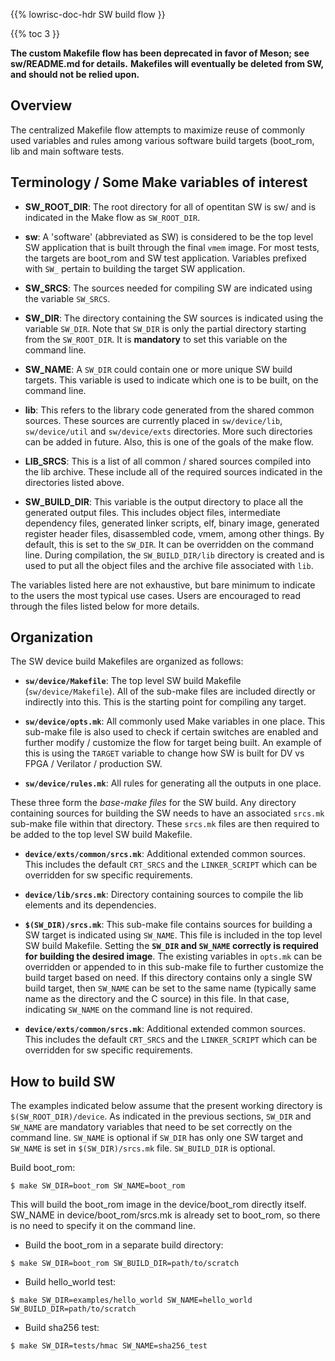 {{% lowrisc-doc-hdr SW build flow }}

{{% toc 3 }}

**The custom Makefile flow has been deprecated in favor of Meson; see sw/README.md for details.** 
**Makefiles will eventually be deleted from SW, and should not be relied upon.**

## Overview
The centralized Makefile flow attempts to maximize reuse of commonly used
variables and rules among various software build targets (boot_rom, lib and
main software tests.

## Terminology / Some Make variables of interest
- **SW_ROOT_DIR**: The root directory for all of opentitan SW is sw/ and is
  indicated in the Make flow as `SW_ROOT_DIR`.

- **sw**: A 'software' (abbreviated as SW) is considered to be the top level
  SW application that is built through the final `vmem` image. For most tests, the
  targets are boot_rom and SW test application. Variables prefixed with `SW_`
  pertain to building the target SW application.

- **SW_SRCS**: The sources needed for compiling SW are indicated using the
  variable `SW_SRCS`.

- **SW_DIR**: The directory containing the SW sources is indicated using the
  variable `SW_DIR`. Note that `SW_DIR` is only the partial directory starting
  from the `SW_ROOT_DIR`. It is **mandatory** to set this variable on the command
  line.

- **SW_NAME**: A `SW_DIR` could contain one or more unique SW build targets.
  This variable is used to indicate which one is to be built, on the command
  line.

- **lib**: This refers to the library code generated from the shared common
  sources. These sources are currently placed in `sw/device/lib`, `sw/device/util` and
  `sw/device/exts` directories. More such directories can be added in future.
  Also, this is one of the goals of the make flow.

- **LIB_SRCS**: This is a list of all common / shared sources compiled into the
  lib archive. These include all of the required sources indicated in the
  directories listed above.

- **SW_BUILD_DIR**: This variable is the output directory to place all the
  generated output files. This includes object files, intermediate dependency
  files, generated linker scripts, elf, binary image, generated register header
  files, disassembled code, vmem, among other things. By default, this is set to
  the `SW_DIR`. It can be overridden on the command line. During compilation, the
  `SW_BUILD_DIR/lib` directory is created and is used to put all the object files
  and the archive file associated with `lib`.

The variables listed here are not exhaustive, but bare minimum to indicate to
the users the most typical use cases. Users are encouraged to read through
the files listed below for more details.

## Organization
The SW device build Makefiles are organized as follows:

- **`sw/device/Makefile`**: The top level SW build Makefile (`sw/device/Makefile`). All of the
  sub-make files are included directly or indirectly into this. This is the
  starting point for compiling any target.

- **`sw/device/opts.mk`**: All commonly used Make variables in one place. This sub-make
  file is also used to check if certain switches are enabled and further modify /
  customize the flow for target being built. An example of this is using the `TARGET`
  variable to change how SW is built for DV vs FPGA / Verilator / production SW.

- **`sw/device/rules.mk`**: All rules for generating all the outputs in one place.

These three form the *base-make files* for the SW build. Any directory containing
sources for building the SW needs to have an associated `srcs.mk` sub-make file
within that directory. These `srcs.mk` files are then required to be added to the
top level SW build Makefile.

- **`device/exts/common/srcs.mk`**: Additional extended common sources. This includes
    the default `CRT_SRCS` and the `LINKER_SCRIPT` which can be overridden for
    sw specific requirements.

- **`device/lib/srcs.mk`**: Directory containing sources to compile the lib elements and
  its dependencies.

- **`$(SW_DIR)/srcs.mk`**: This sub-make file contains sources for building a SW
  target is indicated using `SW_NAME`. This file is included in the top level
  SW build Makefile. Setting the **`SW_DIR` and `SW_NAME` correctly is
  required for building the desired image**. The existing variables in
  `opts.mk` can be overridden or appended to in this sub-make file to further
  customize the build target based on need. If this directory contains only a
  single SW build target, then `SW_NAME` can be set to the same name (typically
  same name as the directory and the C source) in this file. In that case, indicating
  `SW_NAME` on the command line is not required.

- **`device/exts/common/srcs.mk`**: Additional extended common sources. This includes
    the default `CRT_SRCS` and the `LINKER_SCRIPT` which can be overridden for
    sw specific requirements.

## How to build SW
The examples indicated below assume that the present working directory is
`$(SW_ROOT_DIR)/device`. As indicated in the previous sections, `SW_DIR` and `SW_NAME` are
mandatory variables that need to be set correctly on the command line. `SW_NAME`
is optional if `SW_DIR` has only one SW target and `SW_NAME` is set in
`$(SW_DIR)/srcs.mk` file. `SW_BUILD_DIR` is optional.

Build boot_rom:
```console
$ make SW_DIR=boot_rom SW_NAME=boot_rom
```

This will build the boot_rom image in the device/boot_rom directly itself. SW_NAME in
device/boot_rom/srcs.mk is already set to boot_rom, so there is no need to specify it
on the command line.

- Build the boot_rom in a separate build directory:
```console
$ make SW_DIR=boot_rom SW_BUILD_DIR=path/to/scratch
```

- Build hello_world test:
```console
$ make SW_DIR=examples/hello_world SW_NAME=hello_world SW_BUILD_DIR=path/to/scratch
```

- Build sha256 test:
```console
$ make SW_DIR=tests/hmac SW_NAME=sha256_test
```
